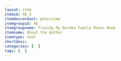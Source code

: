 ```yaml
---
layout: item
itemid: 4b_5
itemdescendant: petersime
itemgroupid: 4b
itemgroupname: Tracing My Burden Family Roots Book
itemname: About the Author
itemtype: text
shortdesc: 
categories: [  ]
tags: [  ]
---
```







